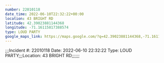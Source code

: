 ```yaml
---
number: 22010118
date_time: 2022-06-10T22:32:22+00:00
location: 43 BRIGHT RD
latitude: 42.39023881144368
longitude: -71.16115817388574
type: LOUD PARTY
google_maps_link: https://maps.google.com/?q=42.39023881144368,-71.16115817388574
---
```


;;;Incident #: 22010118  Date: 2022-06-10 22:32:22   Type: LOUD PARTY;;;Location: 43 BRIGHT RD;;;;;;
